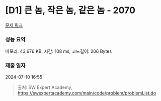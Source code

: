 # [D1] 큰 놈, 작은 놈, 같은 놈 - 2070 

[문제 링크](https://swexpertacademy.com/main/code/problem/problemDetail.do?contestProbId=AV5QQ6qqA40DFAUq) 

### 성능 요약

메모리: 43,676 KB, 시간: 108 ms, 코드길이: 206 Bytes

### 제출 일자

2024-07-10 16:55



> 출처: SW Expert Academy, https://swexpertacademy.com/main/code/problem/problemList.do